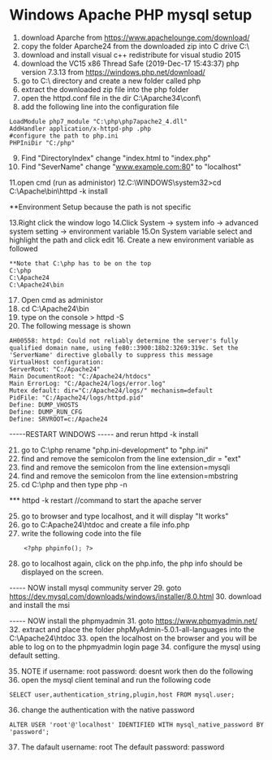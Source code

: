 # Windows Apache PHP mysql setup
1. download Aparche from https://www.apachelounge.com/download/
2. copy the folder Aparche24 from the downloaded zip into C drive C:\
3. download and install visual c++ redistribute for visual studio 2015 
4. download the VC15 x86 Thread Safe (2019-Dec-17 15:43:37) php version 7.3.13 from  https://windows.php.net/download/
5. go to C:\ directory and create a new folder called php
6. extract the downloaded zip file into the php folder
7. open the httpd.conf file  in the dir C:\Aparche34\conf\
8. add the following line into the configuration file 

```
LoadModule php7_module "C:\php\php7apache2_4.dll"
AddHandler application/x-httpd-php .php
#configure the path to php.ini
PHPIniDir "C:/php"
```

9. Find "DirectoryIndex"
    change "index.html to "index.php"
10. Find "SeverName"
    change "www.example.com:80" to "localhost"

11.open cmd (run as administor)
12.C:\WINDOWS\system32>cd C:\Apache\bin\httpd -k install

**Environment Setup because the path is not specific

13.Right click the window logo
14.Click System -> system info -> advanced system setting -> environment variable
15.On System variable select and highlight the path and click edit
16. Create a new environment variable as followed

```
**Note that C:\php has to be on the top
C:\php
C:\Apache24
C:\Apache24\bin
```


17. Open cmd as administor
18. cd C:\Apache24\bin
19. type on the console    > httpd -S
20. The following message is shown

```
AH00558: httpd: Could not reliably determine the server's fully qualified domain name, using fe80::3900:18b2:3269:319c. Set the 'ServerName' directive globally to suppress this message
VirtualHost configuration:
ServerRoot: "C:/Apache24"
Main DocumentRoot: "C:/Apache24/htdocs"
Main ErrorLog: "C:/Apache24/logs/error.log"
Mutex default: dir="C:/Apache24/logs/" mechanism=default
PidFile: "C:/Apache24/logs/httpd.pid"
Define: DUMP_VHOSTS
Define: DUMP_RUN_CFG
Define: SRVROOT=c:/Apache24
```
-----RESTART WINDOWS ----- and rerun httpd -k install

21. go to C:\php rename "php.ini-development" to "php.ini"
22. find and remove the semicolon from the line extension_dir = "ext"
23. find and remove the semicolon from the line extension=mysqli
23. find and remove the semicolon from the line extension=mbstring
24. cd C:\php and then type php -n

*** httpd -k restart 
//command to start the apache server

25. go to browser and type localhost, and it will display "It works"
26. go to C:Apache24\htdoc and create a file info.php
27. write the following code into the file 

```
    <?php phpinfo(); ?>
```
28. go to localhost again, click on the php.info, the php info should be displayed on the screen.

----- NOW install mysql community server
29. goto https://dev.mysql.com/downloads/windows/installer/8.0.html
30. download and install the msi

----- NOW install the phpmyadmin
31. goto https://www.phpmyadmin.net/
32. extract and place the folder phpMyAdmin-5.0.1-all-languages into the C:\Apache24\htdoc
33. open the localhost on the browser and you will be able to log on to the phpmyadmin login page
34. configure the mysql using default setting.

35. NOTE if username: root password: doesnt work then do the following
35. open the mysql client teminal and run the following code
```
SELECT user,authentication_string,plugin,host FROM mysql.user;
```
36. change the authentication with the native password
```
ALTER USER 'root'@'localhost' IDENTIFIED WITH mysql_native_password BY 'password';
```

37. The dafault username: root
    The default password: password


